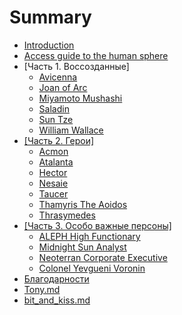 # Summary

* [Introduction](README.md)
* [Access guide to the human sphere](access-guide-to-the-human-sphere.md)
* \[Часть 1. Воссозданные\]
  * [Avicenna](avicenna.md)
  * [Joan of Arc](joan_of_arc.md)
  * [Miyamoto Mushashi](miyamoto_musashi.md)
  * [Saladin](saladin.md)
  * [Sun Tze](sun_tze.md)
  * [William Wallace](william_wallace.md)
* [\[Часть 2. Герои\]](chast-2-geroi.md)
  * [Acmon](part2/acmon.md)
  * [Atalanta](part2/atalanta.md)
  * [Hector](part2/hector.md)
  * [Nesaie](part2/nesaie.md)
  * [Taucer](part2/taucer.md)
  * [Thamyris The Aoidos](part2/thamyris_the_aoidos.md)
  * [Thrasymedes](part2/thrasymedes.md)
* [\[Часть 3. Особо важные персоны\]](chast-3-osobo-vazhnie-personi.md)
  * [ALEPH High Functionary](hvt/aleph.md)
  * [Midnight Sun Analyst](hvt/nomads.md)
  * [Neoterran Corporate Executive](hvt/panoceania.md)
  * [Colonel Yevgueni Voronin](hvt/ariadna.md)
* [Благодарности](AUTHORS.md)
* [Tony.md](tonymd.md)
* [bit\_and\_kiss.md](bitand-kiss-md.md)

